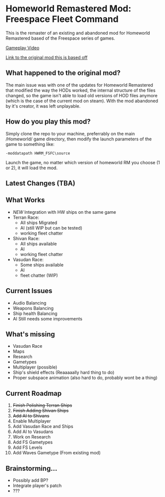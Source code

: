 
# Homeworld Remastered Mod: Freespace Fleet Command

This is the remaster of an existing and abandoned mod for Homeworld Remastered based of the Freespace series of games.

[Gameplay Video](https://www.youtube.com/watch?v=w_qDnGNCQX4)

[Link to the original mod this is based off](https://steamcommunity.com/sharedfiles/filedetails/?id=408410200)

## What happened to the original mod?

The main issue was with one of the updates for Homeworld Remastered that modified the way the HODs worked, the internal structure of the files changed, so the game isn't able to load old versions of HOD files anymore (which is the case of the current mod on steam). With the mod abandoned by it's creator, it was left unplayable.

## How do you play this mod?

Simply clone the repo to your machine, preferrably on the main /Homeworld/ game directory, then modify the launch parameters of the game to something like:

```
-moddatapath HWRM_FSFC\source
```

Launch the game, no matter which version of homeworld RM you choose (1 or 2), it will load the mod.

## Latest Changes (TBA)

## What Works

- *NEW* Integration with HW ships on the same game
- Terran Race:
    - All ships Migrated
    - AI (still WIP but can be tested)
    - working fleet chatter
- Shivan Race:
    - All ships available
    - AI
    - working fleet chatter
- Vasudan Race:
    - Some ships available
    - AI
    - fleet chatter (WIP)
  
## Current Issues

- Audio Balancing
- Weapons Balancing
- Ship health Balancing
- AI Still needs some improvements

## What's missing

- Vasudan Race
- Maps
- Research
- Gametypes
- Multiplayer (possible)
- Ship's shield effects (Reaaaaally hard thing to do)
- Proper subspace animation (also hard to do, probably wont be a thing)

## Current Roadmap
1. ~~Finish Polishing Terran Ships~~
2. ~~Finish Adding Shivan Ships~~
3. ~~Add AI to Shivans~~
4. Enable Multiplayer
5. Add Vasudan Race and Ships
6. Add AI to Vasudans
7. Work on Research
8. Add FS Gametypes
9. Add FS Levels
10. Add Waves Gametype (From existing mod)

## Brainstorming...
- Possibly add BP?
- Integrate player's patch
- ???
